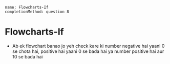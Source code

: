 ```ngMeta
name: Flowcharts-If
completionMethod: question 8
```
# Flowcharts-If

- Ab ek flowchart banao jo yeh check kare ki number negative hai yaani 0 se chota hai, positive hai yaani 0 se bada hai ya number positive hai aur 10 se bada hai
